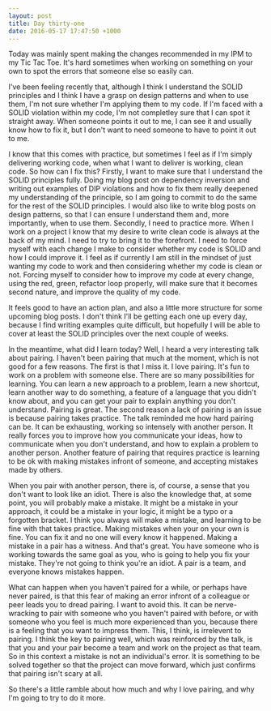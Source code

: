 ```yaml
---
layout: post
title: Day thirty-one
date: 2016-05-17 17:47:50 +1000
---
```


Today was mainly spent making the changes recommended in my IPM to my Tic Tac Toe.  It's hard sometimes when working on something on your own to spot the errors that someone else so easily can.

I've been feeling recently that, although I think I understand the SOLID principles and I think I have a grasp on design patterns and when to use them, I'm not sure whether I'm applying them to my code.  If I'm faced with a SOLID violation within my code, I'm not completley sure that I can spot it straight away.  When someone points it out to me, I can see it and usually know how to fix it, but I don't want to need someone to have to point it out to me.

I know that this comes with practice, but sometimes I feel as if I'm simply delivering working code, when what I want to deliver is working, clean code.  So how can I fix this?  Firstly, I want to make sure that I understand the SOLID principles fully.  Doing my blog post on dependency inversion and writing out examples of DIP violations and how to fix them really deepened my understanding of the principle, so I am going to commit to do the same for the rest of the SOLID principles.  I would also like to write blog posts on design patterns, so that I can ensure I understand them and, more importantly, when to use them.  Secondly, I need to practice more.  When I work on a project I know that my desire to write clean code is always at the back of my mind.  I need to try to bring it to the forefront.  I need to force myself with each change I make to consider whether my code is SOLID and how I could improve it.  I feel as if currently I am still in the mindset of just wanting my code to work and then considering whether my code is clean or not.  Forcing myself to consider how to improve my code at every change, using the red, green, refactor loop properly, will make sure that it becomes second nature, and improve the quality of my code.

It feels good to have an action plan, and also a little more structure for some upcoming blog posts.  I don't think I'll be getting each one up every day, because I find writing examples quite difficult, but hopefully I will be able to cover at least the SOLID principles over the next couple of weeks.

In the meantime, what did I learn today?  Well, I heard a very interesting talk about pairing.  I haven't been pairing that much at the moment, which is not good for a few reasons.  The first is that I miss it.  I love pairing.  It's fun to work on a problem with someone else.  There are so many possibilities for learning.  You can learn a new approach to a problem, learn a new shortcut, learn another way to do something, a feature of a language that you didn't know about, and you can get your pair to explain anything you don't understand.  Pairing is great.  The second reason a lack of pairing is an issue is because pairing takes practice.  The talk reminded me how hard pairing can be.  It can be exhausting, working so intensely with another person.  It really forces you to improve how you communicate your ideas, how to communicate when you don't understand, and how to explain a problem to another person.  Another feature of pairing that requires practice is learning to be ok with making mistakes infront of someone, and accepting mistakes made by others.

When you pair with another person, there is, of course, a sense that you don't want to look like an idiot.  There is also the knowledge that, at some point, you will probably make a mistake.  It might be a mistake in your approach, it could be a mistake in your logic, it might be a typo or a forgotten bracket.  I think you always will make a mistake, and learning to be fine with that takes practice.  Making mistakes when your on your own is fine.  You can fix it and no one will every know it happened.  Making a mistake in a pair has a witness.  And that's great.  You have someone who is working towards the same goal as you, who is going to help you fix your mistake.  They're not going to think you're an idiot.  A pair is a team, and everyone knows mistakes happen.

What can happen when you haven't paired for a while, or perhaps have never paired, is that this fear of making an error infront of a colleague or peer leads you to dread pairing.  I want to avoid this.  It can be nerve-wracking to pair with someone who you haven't paired with before, or with someone who you feel is much more experienced than you, because there is a feeling that you want to impress them.  This, I think, is irrelevent to pairing.  I think the key to pairing well, which was reinforced by the talk, is that you and your pair become a team and work on the project as that team.  So in this context a mistake is not an individual's error.  It is something to be solved together so that the project can move forward, which just confirms that pairing isn't scary at all.

So there's a little ramble about how much and why I love pairing, and why I'm going to try to do it more.
